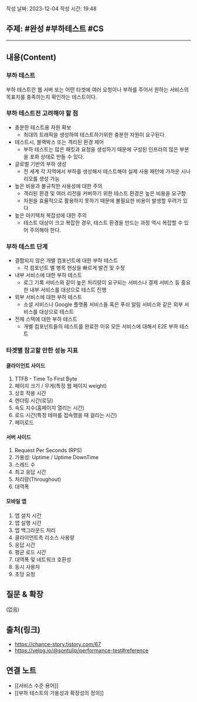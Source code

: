 작성 날짜: 2023-12-04
작성 시간: 19:48

## 주제: #완성 #부하테스트 #CS 

----
## 내용(Content)

### 부하 테스트
부하 테스트란 웹 서버 또는 어떤 타겟에 여러 요청이나 부하를 주어서 원하는 서비스의 목표치를 충족하는지 확인하는 테스트이다.


### 부하 테스트전 고려해야 할 점
- 충분한 테스트용 자원 확보
	- 최대의 트래픽을 생성하여 테스트하기위한 충분한 자원이 요구된다.
- 테스트시, 블랙박스 또는 격리된 환경 제어
	- 부하 테스트는 많은 패킷과 요청을 생성하기 때문에 구성된 인프라의 많은 부분을 포화 상태로 만들 수 있다.
- 글로벌 기반의 부하 생성
	- 전 세계 각 지역에서 부하를 생성해서 테스트해야 실제 사용 패턴에 가까운 시나리오를 생성 가능
- 높은 비용과 불규칙한 사용성에 대한 주의
	- 격리된 환경 및 여러 리전을 커버하기 위한 테스트 환경은 높은 비용을 요구함
	- 자원을 효율적으로 활용하지 못하기 때문에 불필요한 비용이 발생할 우려가 있다
- 높은 아키텍처 복잡성에 대한 주의
	- 테스트 대상이 크고 복잡한 경우, 테스트 환경을 만드는 과정 역시 복잡할 수 있어 주의해야 한다.

### 부하 테스트 단계
- 결합되지 않은 개별 컴포넌트에 대한 부하 테스트
	- 각 컴포넌트 별 병목 현상을 빠르게 발견 및 수정
- 내부 서비스에 대한 부하 테스트
	- 로그 기록 서비스와 같이 높은 처리량이 요구되는 서비스나 결제 서비스 등 중요한 내부 서비스를 대상으로 테스트 진행
- 외부 서비스에 대한 부하 테스트
	- 소셜 서비스나 Google 플랫폼 서비스들 혹은 푸쉬 알림 서비스와 같은 외부 서비스를 대상으로 테스트
- 전체 스택에 대한 부하 테스트
	- 개별 컴포넌트들의 테스트를 완료한 이유 모든 서비스에 대해서 E2E 부하 테스트


### 타겟별 참고할 만한 성능 지표

#### 클라이언트 사이드
1. TTFB - Time To First Byte
2. 페이지 크기 / 무게(특정 웹 페이지 weight)
3. 상호 작용 시간
4. 렌더링 시간(로딩)
5. 속도 지수(홈페이지 열리는 시간)
6. 로드 시간(특정 테마를 접속했을 때 걸리는 시간)
7. 페이로드

#### 서버 사이드
1. Request Per Seconds (RPS)
2. 가용성: Uptime / Uptime DownTime
3. 스레드 수
4. 최고 응답 시간
5. 처리량(Throughout)
6. 대역폭


#### 모바일 앱

1. 앱 설치 시간
2. 앱 실행 시간
3. 앱 백그라운드 처리
4. 클라이언트측 리소스 사용량
5. 응답 시간
6. 평균 로드 시간
7. 대역폭 및 네트워크 호환성
8. 동시 사용자
9. 초당 요청

## 질문 & 확장

(없음)

## 출처(링크)
- https://chance-story.tistory.com/67
- https://velog.io/@sontulip/performance-test#reference
## 연결 노트
- [[서비스 수준 용어]]
- [[부하 테스트의 가용성과 확장성의 정의]]









